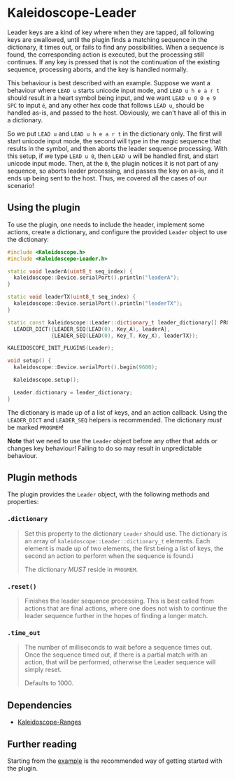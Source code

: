 # Kaleidoscope-Leader

Leader keys are a kind of key where when they are tapped, all following keys are
swallowed, until the plugin finds a matching sequence in the dictionary, it
times out, or fails to find any possibilities. When a sequence is found, the
corresponding action is executed, but the processing still continues. If any key
is pressed that is not the continuation of the existing sequence, processing
aborts, and the key is handled normally.

This behaviour is best described with an example. Suppose we want a behaviour
where `LEAD u` starts unicode input mode, and `LEAD u h e a r t` should result
in a heart symbol being input, and we want `LEAD u 0 0 e 9 SPC` to input `é`,
and any other hex code that follows `LEAD u`, should be handled as-is, and
passed to the host. Obviously, we can't have all of this in a dictionary.

So we put `LEAD u` and `LEAD u h e a r t` in the dictionary only. The first will
start unicode input mode, the second will type in the magic sequence that
results in the symbol, and then aborts the leader sequence processing. With this
setup, if we type `LEAD u 0`, then `LEAD u` will be handled first, and start
unicode input mode. Then, at the `0`, the plugin notices it is not part of any
sequence, so aborts leader processing, and passes the key on as-is, and it ends
up being sent to the host. Thus, we covered all the cases of our scenario!

## Using the plugin

To use the plugin, one needs to include the header, implement some actions,
create a dictionary, and configure the provided `Leader` object to use the
dictionary:

```c++
#include <Kaleidoscope.h>
#include <Kaleidoscope-Leader.h>

static void leaderA(uint8_t seq_index) {
  kaleidoscope::Device.serialPort().println("leaderA");
}

static void leaderTX(uint8_t seq_index) {
  kaleidoscope::Device.serialPort().println("leaderTX");
}

static const kaleidoscope::Leader::dictionary_t leader_dictionary[] PROGMEM =
  LEADER_DICT({LEADER_SEQ(LEAD(0), Key_A), leaderA},
              {LEADER_SEQ(LEAD(0), Key_T, Key_X), leaderTX});

KALEIDOSCOPE_INIT_PLUGINS(Leader);

void setup() {
  kaleidoscope::Device.serialPort().begin(9600);

  Kaleidoscope.setup();

  Leader.dictionary = leader_dictionary;
}
```

The dictionary is made up of a list of keys, and an action callback. Using the
`LEADER_DICT` and `LEADER_SEQ` helpers is recommended. The dictionary *must* be
marked `PROGMEM`!

**Note** that we need to use the `Leader` object before any other that adds or
changes key behaviour! Failing to do so may result in unpredictable behaviour.

## Plugin methods

The plugin provides the `Leader` object, with the following methods and properties:

### `.dictionary`

> Set this property to the dictionary `Leader` should use. The dictionary is an
> array of `kaleidoscope::Leader::dictionary_t` elements. Each element is made
> up of two elements, the first being a list of keys, the second an action to
> perform when the sequence is found.i
>
> The dictionary *MUST* reside in `PROGMEM`.

### `.reset()`

> Finishes the leader sequence processing. This is best called from actions that
> are final actions, where one does not wish to continue the leader sequence
> further in the hopes of finding a longer match.

### `.time_out`

> The number of milliseconds to wait before a sequence times out. Once the
> sequence timed out, if there is a partial match with an action, that will be
> performed, otherwise the Leader sequence will simply reset.
>
> Defaults to 1000.

## Dependencies

* [Kaleidoscope-Ranges](Ranges.md)

## Further reading

Starting from the [example][plugin:example] is the recommended way of getting
started with the plugin.

 [plugin:example]: ../../examples/Keystrokes/Leader/Leader.ino
